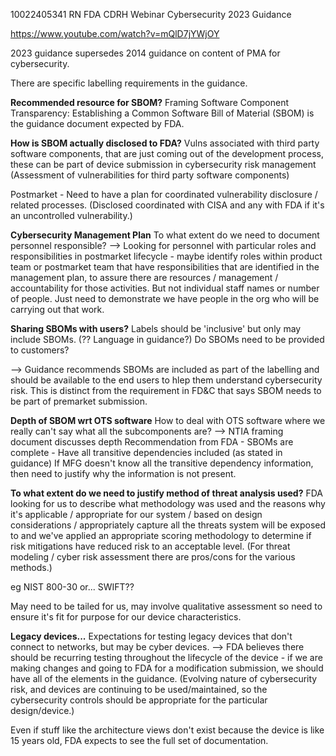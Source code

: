 10022405341 RN FDA CDRH Webinar Cybersecurity 2023 Guidance

https://www.youtube.com/watch?v=mQlD7jYWjOY

2023 guidance supersedes 2014 guidance on content of PMA for cybersecurity.

There are specific labelling requirements in the guidance.

**Recommended resource for SBOM?**
Framing Software Component Transparency: Establishing a Common Software Bill of Material (SBOM) is the guidance document expected by FDA.

**How is SBOM actually disclosed to FDA?**
Vulns associated with third party software components, that are just coming out of the development process, these can be part of device submission in cybersecurity risk management
(Assessment of vulnerabilities for third party software components)

Postmarket - Need to have a plan for coordinated vulnerability disclosure / related processes. (Disclosed coordinated with CISA and any with FDA if it's an uncontrolled vulnerability.)

**Cybersecurity Management Plan**
To what extent do we need to document personnel responsible?
--> Looking for personnel with particular roles and responsibilities in postmarket lifecycle - maybe identify roles within product team or postmarket team that have responsibilities that are identified in the management plan, to assure there are resources / management / accountability for those activities.
But not individual staff names or number of people. Just need to demonstrate we have people in the org who will be carrying out that work.

**Sharing SBOMs with users?**
Labels should be 'inclusive' but only may include SBOMs. (?? Language in guidance?)
Do SBOMs need to be provided to customers?

--> Guidance recommends SBOMs are included as part of the labelling and should be available to the end users to hlep them understand cybersecurity risk.
This is distinct from the requirement in FD&C that says SBOM needs to be part of premarket submission.

**Depth of SBOM wrt OTS software**
How to deal with OTS software where we really can't say what all the subcomponents are?
--> NTIA framing document discusses depth
Recommendation from FDA - SBOMs are complete - Have all transitive dependencies included (as stated in guidance)
If MFG doesn't know all the transitive dependency information, then need to justify why the information is not present.

**To what extent do we need to justify method of threat analysis used?**
FDA looking for us to describe what methodology was used and the reasons why it's applicable / appropriate for our system / based on design considerations / appropriately capture all the threats system will be exposed to and we've applied an appropriate scoring methodology to determine if risk mitigations have reduced risk to an acceptable level.
(For threat modeling / cyber risk assessment there are pros/cons for the various methods.)

eg NIST 800-30 or... SWIFT??

May need to be tailed for us, may involve qualitative assessment so need to ensure it's fit for purpose for our device characteristics.

**Legacy devices...**
Expectations for testing legacy devices that don't connect to networks, but may be cyber devices.
--> FDA believes there should be recurring testing throughout the lifecycle of the device - if we are making changes and going to FDA for a modification submission, we should have all of the elements in the guidance. 
(Evolving nature of cybersecurity risk, and devices are continuing to be used/maintained, so the cybersecurity controls should be appropriate for the particular design/device.)

Even if stuff like the architecture views don't exist because the device is like 15 years old, FDA expects to see the full set of documentation.
